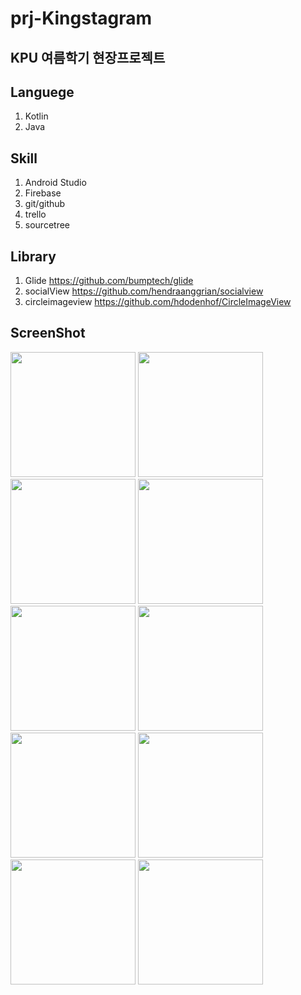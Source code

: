 prj-Kingstagram
==================================
KPU 여름학기 현장프로젝트 
---------------------------

Languege 
----------------------------
1. Kotlin
2. Java

Skill
-----------------------------
1. Android Studio
2. Firebase
3. git/github
4. trello
5. sourcetree

Library 
----------------------------
1. Glide <https://github.com/bumptech/glide>
2. socialView <https://github.com/hendraanggrian/socialview>
3. circleimageview <https://github.com/hdodenhof/CircleImageView>

ScreenShot
---------------------------------
<div>
 <img width=200px src="https://user-images.githubusercontent.com/32770277/90212634-d31d5c00-de2e-11ea-9dac-7943f36c9459.jpeg"/>
 <img width=200px src="https://user-images.githubusercontent.com/32770277/90212632-d31d5c00-de2e-11ea-836b-e5ac3eea81df.jpeg"/>
 <img width=200px src="https://user-images.githubusercontent.com/32770277/90212630-d284c580-de2e-11ea-9d19-299032fd1167.jpeg"/>
 <img width=200px src="https://user-images.githubusercontent.com/32770277/90212627-d1ec2f00-de2e-11ea-836c-0493561b0a71.jpeg"/>
</div>
<div>
 <img width=200px src="https://user-images.githubusercontent.com/32770277/90212626-d1539880-de2e-11ea-941d-58f5e9f911ab.jpeg"/>
 <img width=200px src="https://user-images.githubusercontent.com/32770277/90212625-d0bb0200-de2e-11ea-8fa9-d2f223a34ee7.jpeg"/>
 <img width=200px src="https://user-images.githubusercontent.com/32770277/90212624-d0226b80-de2e-11ea-8417-0c5c4288e157.jpeg"/>
 <img width=200px src="https://user-images.githubusercontent.com/32770277/90212623-cf89d500-de2e-11ea-81b1-6b2652e03219.jpeg"/>
</div>
<div>
 <img width=200px src="https://user-images.githubusercontent.com/32770277/90212622-ce58a800-de2e-11ea-9ca0-5058ba3a9770.jpeg"/>
 <img width=200px src="https://user-images.githubusercontent.com/32770277/90212616-cb5db780-de2e-11ea-93eb-cd32861c31a2.jpeg"/>
</div>
